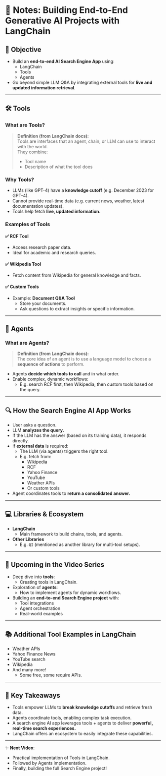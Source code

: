 # 🌟 Notes: Building End-to-End Generative AI Projects with LangChain

## 🎯 Objective

- Build an **end-to-end AI Search Engine App** using:
  - LangChain
  - Tools
  - Agents
- Go beyond simple LLM Q&A by integrating external tools for **live and updated information retrieval**.

---

## 🛠️ Tools

### What are Tools?

> **Definition (from LangChain docs):**  
> Tools are interfaces that an agent, chain, or LLM can use to interact with the world.  
> They combine:
>
> - Tool name
> - Description of what the tool does

### Why Tools?

- LLMs (like GPT-4) have a **knowledge cutoff** (e.g. December 2023 for GPT-4).
- Cannot provide real-time data (e.g. current news, weather, latest documentation updates).
- Tools help fetch **live, updated information**.

### Examples of Tools

#### ✅ RCF Tool

- Access research paper data.
- Ideal for academic and research queries.

#### ✅ Wikipedia Tool

- Fetch content from Wikipedia for general knowledge and facts.

#### ✅ Custom Tools

- Example: **Document Q&A Tool**
  - Store your documents.
  - Ask questions to extract insights or specific information.

---

## 🤖 Agents

### What are Agents?

> **Definition (from LangChain docs):**  
> The core idea of an agent is to use a language model to choose a **sequence of actions** to perform.

- Agents **decide which tools to call** and in what order.
- Enable complex, dynamic workflows:
  - E.g. search RCF first, then Wikipedia, then custom tools based on the query.

---

## 🔍 How the Search Engine AI App Works

- User asks a question.
- LLM **analyzes the query.**
- If the LLM has the answer (based on its training data), it responds directly.
- If **external data** is required:
  - The LLM (via agents) triggers the right tool.
  - E.g. fetch from:
    - Wikipedia
    - RCF
    - Yahoo Finance
    - YouTube
    - Weather APIs
    - Or custom tools
- Agent coordinates tools to **return a consolidated answer.**

---

## 💻 Libraries & Ecosystem

- **LangChain**
  - Main framework to build chains, tools, and agents.
- **Other Libraries**
  - E.g. `QI` (mentioned as another library for multi-tool setups).

---

## 🚀 Upcoming in the Video Series

- Deep dive into **tools**:
  - Creating tools in LangChain.
- Exploration of **agents**:
  - How to implement agents for dynamic workflows.
- Building an **end-to-end Search Engine project** with:
  - Tool integrations
  - Agent orchestration
  - Real-world examples

---

## 📚 Additional Tool Examples in LangChain

- Weather APIs
- Yahoo Finance News
- YouTube search
- Wikipedia
- And many more!
  - Some free, some require APIs.

---

## 🔑 Key Takeaways

- Tools empower LLMs to **break knowledge cutoffs** and retrieve fresh data.
- Agents coordinate tools, enabling complex task execution.
- A search engine AI app leverages tools + agents to deliver **powerful, real-time search experiences.**
- LangChain offers an ecosystem to easily integrate these capabilities.

---

✨ **Next Video**:

- Practical implementation of Tools in LangChain.
- Followed by Agents implementation.
- Finally, building the full Search Engine project!
